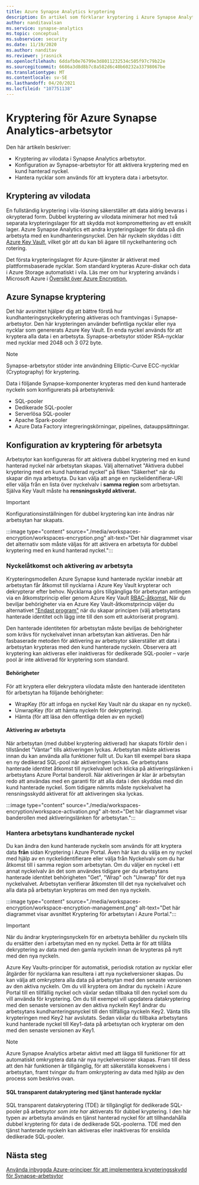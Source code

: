 ```yaml
---
title: Azure Synapse Analytics kryptering
description: En artikel som förklarar kryptering i Azure Synapse Analytics
author: nanditavalsan
ms.service: synapse-analytics
ms.topic: conceptual
ms.subservice: security
ms.date: 11/19/2020
ms.author: nanditav
ms.reviewer: jrasnick
ms.openlocfilehash: 6ddafb0e76799e3d8011232534c505f97c79b22e
ms.sourcegitcommit: 6686a3d8d8b7c8a582d6c40b60232a33798067be
ms.translationtype: MT
ms.contentlocale: sv-SE
ms.lasthandoff: 04/20/2021
ms.locfileid: "107751138"
---
```

# <a name="encryption-for-azure-synapse-analytics-workspaces"></a>Kryptering för Azure Synapse Analytics-arbetsytor

Den här artikeln beskriver:
* Kryptering av vilodata i Synapse Analytics arbetsytor.
* Konfiguration av Synapse-arbetsytor för att aktivera kryptering med en kund hanterad nyckel.
* Hantera nycklar som används för att kryptera data i arbetsytor.

## <a name="encryption-of-data-at-rest"></a>Kryptering av vilodata

En fullständig kryptering i vila-lösning säkerställer att data aldrig bevaras i okrypterad form. Dubbel kryptering av vilodata minimerar hot med två separata krypteringslager för att skydda mot kompromettering av ett enskilt lager. Azure Synapse Analytics ett andra krypteringslager för data på din arbetsyta med en kundhanteringsnyckel. Den här nyckeln skyddas i ditt [Azure Key Vault](../../key-vault/general/overview.md), vilket gör att du kan bli ägare till nyckelhantering och rotering.

Det första krypteringslagret för Azure-tjänster är aktiverat med plattformsbaserade nycklar. Som standard krypteras Azure-diskar och data i Azure Storage automatiskt i vila. Läs mer om hur kryptering används i Microsoft Azure i [Översikt över Azure Encryption.](../../security/fundamentals/encryption-overview.md)

## <a name="azure-synapse-encryption"></a>Azure Synapse kryptering

Det här avsnittet hjälper dig att bättre förstå hur kundhanteringsnyckelkryptering aktiveras och framtvingas i Synapse-arbetsytor. Den här krypteringen använder befintliga nycklar eller nya nycklar som genererats Azure Key Vault. En enda nyckel används för att kryptera alla data i en arbetsyta. Synapse-arbetsytor stöder RSA-nycklar med nycklar med 2048 och 3 072 byte.

> [!NOTE]
> Synapse-arbetsytor stöder inte användning Elliptic-Curve ECC-nycklar (Cryptography) för kryptering.

Data i följande Synapse-komponenter krypteras med den kund hanterade nyckeln som konfigurerats på arbetsytenivå:
* SQL-pooler
 * Dedikerade SQL-pooler
 * Serverlösa SQL-pooler
* Apache Spark-pooler
* Azure Data Factory integreringskörningar, pipelines, datauppsättningar.

## <a name="workspace-encryption-configuration"></a>Konfiguration av kryptering för arbetsyta

Arbetsytor kan konfigureras för att aktivera dubbel kryptering med en kund hanterad nyckel när arbetsytan skapas. Välj alternativet "Aktivera dubbel kryptering med en kund hanterad nyckel" på fliken "Säkerhet" när du skapar din nya arbetsyta. Du kan välja att ange en nyckelidentifierar-URI eller välja från en lista över nyckelvalv i **samma region** som arbetsytan. Själva Key Vault måste ha **rensningsskydd aktiverat.**

> [!IMPORTANT]
> Konfigurationsinställningen för dubbel kryptering kan inte ändras när arbetsytan har skapats.

:::image type="content" source="./media/workspaces-encryption/workspaces-encryption.png" alt-text="Det här diagrammet visar det alternativ som måste väljas för att aktivera en arbetsyta för dubbel kryptering med en kund hanterad nyckel.":::

### <a name="key-access-and-workspace-activation"></a>Nyckelåtkomst och aktivering av arbetsyta

Krypteringsmodellen Azure Synapse kund hanterade nycklar innebär att arbetsytan får åtkomst till nycklarna i Azure Key Vault krypterar och dekrypterar efter behov. Nycklarna görs tillgängliga för arbetsytan antingen via en åtkomstprincip eller genom Azure Key Vault [RBAC-åtkomst.](../../key-vault/general/rbac-guide.md) När du beviljar behörigheter via en Azure Key Vault-åtkomstprincip väljer du alternativet ["Endast program"](../../key-vault/general/security-overview.md#key-vault-authentication-options) när du skapar principen (välj arbetsytans hanterade identitet och lägg inte till den som ett auktoriserat program).

 Den hanterade identiteten för arbetsytan måste beviljas de behörigheter som krävs för nyckelvalvet innan arbetsytan kan aktiveras. Den här fasbaserade metoden för aktivering av arbetsytor säkerställer att data i arbetsytan krypteras med den kund hanterade nyckeln. Observera att kryptering kan aktiveras eller inaktiveras för dedikerade SQL-pooler – varje pool är inte aktiverad för kryptering som standard.

#### <a name="permissions"></a>Behörigheter

För att kryptera eller dekryptera vilodata måste den hanterade identiteten för arbetsytan ha följande behörigheter:
* WrapKey (för att infoga en nyckel Key Vault när du skapar en ny nyckel).
* UnwrapKey (för att hämta nyckeln för dekryptering).
* Hämta (för att läsa den offentliga delen av en nyckel)

#### <a name="workspace-activation"></a>Aktivering av arbetsyta

När arbetsytan (med dubbel kryptering aktiverad) har skapats förblir den i tillståndet "Väntar" tills aktiveringen lyckas. Arbetsytan måste aktiveras innan du kan använda alla funktioner fullt ut. Du kan till exempel bara skapa en ny dedikerad SQL-pool när aktiveringen lyckas. Ge arbetsytans hanterade identitet åtkomst till nyckelvalvet och klicka på aktiveringslänken i arbetsytans Azure Portal banderoll. När aktiveringen är klar är arbetsytan redo att användas med en garanti för att alla data i den skyddas med din kund hanterade nyckel. Som tidigare nämnts måste nyckelvalvet ha rensningsskydd aktiverat för att aktiveringen ska lyckas.

:::image type="content" source="./media/workspaces-encryption/workspace-activation.png" alt-text="Det här diagrammet visar banderollen med aktiveringslänken för arbetsytan.":::


### <a name="manage-the-workspace-customer-managed-key"></a>Hantera arbetsytans kundhanterade nyckel 

Du kan ändra den kund hanterade nyckeln som används för att kryptera data **från** sidan Kryptering i Azure Portal. Även här kan du välja en ny nyckel med hjälp av en nyckelidentifierare eller välja från Nyckelvalv som du har åtkomst till i samma region som arbetsytan. Om du väljer en nyckel i ett annat nyckelvalv än det som användes tidigare ger du arbetsytans hanterade identitet behörigheten "Get", "Wrap" och "Unwrap" för det nya nyckelvalvet. Arbetsytan verifierar åtkomsten till det nya nyckelvalvet och alla data på arbetsytan krypteras om med den nya nyckeln.

:::image type="content" source="./media/workspaces-encryption/workspace-encryption-management.png" alt-text="Det här diagrammet visar avsnittet Kryptering för arbetsytan i Azure Portal.":::

>[!IMPORTANT]
>När du ändrar krypteringsnyckeln för en arbetsyta behåller du nyckeln tills du ersätter den i arbetsytan med en ny nyckel. Detta är för att tillåta dekryptering av data med den gamla nyckeln innan de krypteras på nytt med den nya nyckeln.

Azure Key Vaults-principer för automatisk, periodisk rotation av nycklar eller åtgärder för nycklarna kan resultera i att nya nyckelversioner skapas. Du kan välja att omkryptera alla data på arbetsytan med den senaste versionen av den aktiva nyckeln. Om du vill kryptera om ändrar du nyckeln i Azure Portal till en tillfällig nyckel och växlar sedan tillbaka till den nyckel som du vill använda för kryptering. Om du till exempel vill uppdatera datakryptering med den senaste versionen av den aktiva nyckeln Key1 ändrar du arbetsytans kundhanteringsnyckel till den tillfälliga nyckeln Key2. Vänta tills krypteringen med Key2 har avslutats. Sedan växlar du tillbaka arbetsytans kund hanterade nyckel till Key1-data på arbetsytan och krypterar om den med den senaste versionen av Key1.

> [!NOTE]
> Azure Synapse Analytics arbetar aktivt med att lägga till funktioner för att automatiskt omkryptera data när nya nyckelversioner skapas. Fram till dess att den här funktionen är tillgänglig, för att säkerställa konsekvens i arbetsytan, framt tvingar du fram omkryptering av data med hjälp av den process som beskrivs ovan.

#### <a name="sql-transparent-data-encryption-with-service-managed-keys"></a>SQL transparent datakryptering med tjänst hanterade nycklar

SQL transparent datakryptering (TDE) är tillgängligt för dedikerade SQL-pooler på arbetsytor *som inte har* aktiverats för dubbel kryptering. I den här typen av arbetsyta används en tjänst hanterad nyckel för att tillhandahålla dubbel kryptering för data i de dedikerade SQL-poolerna. TDE med den tjänst hanterade nyckeln kan aktiveras eller inaktiveras för enskilda dedikerade SQL-pooler.

## <a name="next-steps"></a>Nästa steg

[Använda inbyggda Azure-principer för att implementera krypteringsskydd för Synapse-arbetsytor](../policy-reference.md)

